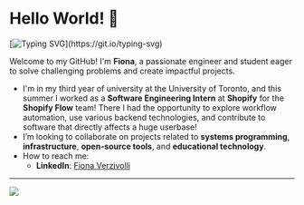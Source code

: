 # Hello World! 👋
[![Typing SVG](https://readme-typing-svg.herokuapp.com?lines=Hi,+I'm+Fiona+!;I'm+a+Developer!;I+love+coding+and+learning!)](https://git.io/typing-svg)

Welcome to my GitHub! I'm **Fiona**, a passionate engineer and student eager to solve challenging problems and create impactful projects.
- I'm in my third year of university at the University of Toronto, and this summer I worked as a **Software Engineering Intern** at **Shopify** for the **Shopify Flow** team! There I had the opportunity to explore workflow automation, use various backend technologies, and contribute to software that directly affects a huge userbase!
- I’m looking to collaborate on projects related to **systems programming**, **infrastructure**, **open-source tools**, and **educational technology**.  
- How to reach me:  
  - **LinkedIn**: [Fiona Verzivolli](https://www.linkedin.com/in/fiona-v/)  
---
![](https://komarev.com/ghpvc/?username=FionaVerzivolli)

